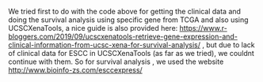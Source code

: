 We tried first to do with the code above for getting the clinical data and doing the survival analysis using specific gene from TCGA and also using UCSCXenaTools, a nice guide is also provided here: https://www.r-bloggers.com/2019/09/ucscxenatools-retrieve-gene-expression-and-clinical-information-from-ucsc-xena-for-survival-analysis/ , but due to lack of clinical data for ESCC in UCSCXenaTools (as far as we tried), we couldnt continue with them. So for survival analysis , we used the website http://www.bioinfo-zs.com/esccexpress/ 